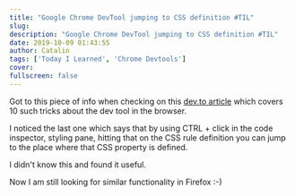 ```yaml
---
title: "Google Chrome DevTool jumping to CSS definition #TIL"
slug:
description: "Google Chrome DevTool jumping to CSS definition #TIL"
date: 2019-10-09 01:43:55
author: Catalin
tags: ['Today I Learned', 'Chrome Devtools']
cover:
fullscreen: false
---
```


Got to this piece of info when checking on this [dev.to article](https://dev.to/lpellis/things-you-may-not-know-about-chrome-devtools-53k6?utm_source=Pointer&utm_campaign=9f4c635030-EMAIL_CAMPAIGN_ISSUE_155&utm_medium=email&utm_term=0_6ba2b83261-9f4c635030-590000805) which covers 10 such tricks about the dev tool in the browser.

I noticed the last one which says that by using CTRL + click in the code inspector, styling pane, hitting that on the CSS rule definition you can jump to the place where that CSS property is defined. 

I didn't know this and found it useful.

Now I am still looking for similar functionality in Firefox :-)

